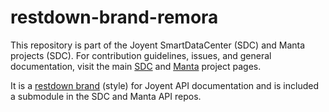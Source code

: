 <!--
    This Source Code Form is subject to the terms of the Mozilla Public
    License, v. 2.0. If a copy of the MPL was not distributed with this
    file, You can obtain one at http://mozilla.org/MPL/2.0/.
-->

<!--
    Copyright (c) 2014, Joyent, Inc.
-->

# restdown-brand-remora

This repository is part of the Joyent SmartDataCenter (SDC)
and Manta projects (SDC).
For contribution guidelines, issues, and general documentation, visit the main
[SDC](http://github.com/joyent/sdc) and
[Manta](http://github.com/joyent/manta) project pages.


It is a [restdown brand](https://github.com/trentm/restdown#brands)
(style) for Joyent API documentation
and is included a submodule in the SDC and Manta API repos.

